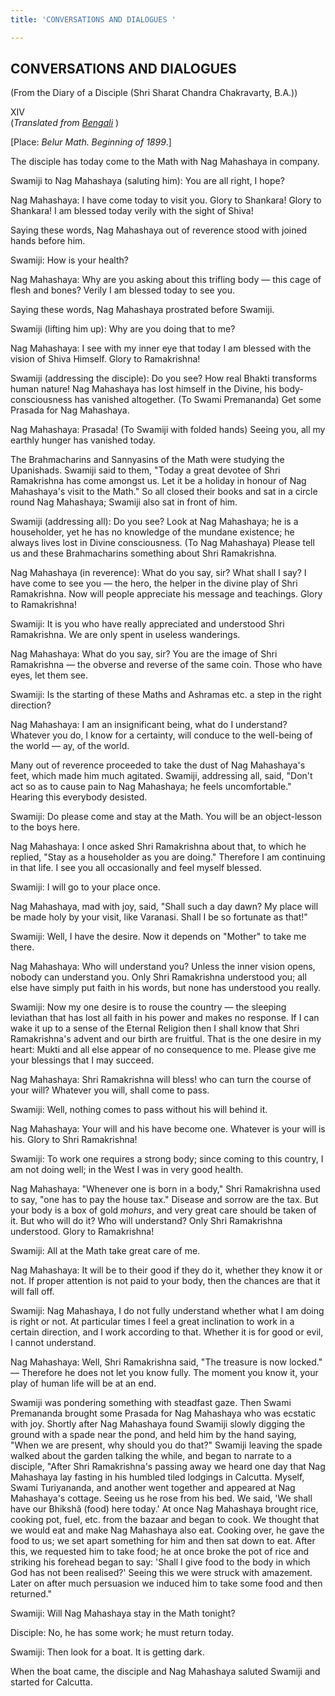 ```yaml
---
title: 'CONVERSATIONS AND DIALOGUES '

---
```





  

## CONVERSATIONS AND DIALOGUES

(From the Diary of a Disciple (Shri Sharat Chandra Chakravarty, B.A.))

XIV  
(*Translated from [Bengali](swami_shishya_30e7_14.pdf)* )

\[Place: *Belur Math. Beginning of 1899*.\]

The disciple has today come to the Math with Nag Mahashaya in company.

Swamiji to Nag Mahashaya (saluting him): You are all right, I hope?

Nag Mahashaya: I have come today to visit you. Glory to Shankara! Glory
to Shankara! I am blessed today verily with the sight of Shiva!

Saying these words, Nag Mahashaya out of reverence stood with joined
hands before him.

Swamiji: How is your health?

Nag Mahashaya: Why are you asking about this trifling body — this cage
of flesh and bones? Verily I am blessed today to see you.

Saying these words, Nag Mahashaya prostrated before Swamiji.

Swamiji (lifting him up): Why are you doing that to me?

Nag Mahashaya: I see with my inner eye that today I am blessed with the
vision of Shiva Himself. Glory to Ramakrishna!

Swamiji (addressing the disciple): Do you see? How real Bhakti
transforms human nature! Nag Mahashaya has lost himself in the Divine,
his body-consciousness has vanished altogether. (To Swami Premananda)
Get some Prasada for Nag Mahashaya.

Nag Mahashaya: Prasada! (To Swamiji with folded hands) Seeing you, all
my earthly hunger has vanished today.

The Brahmacharins and Sannyasins of the Math were studying the
Upanishads. Swamiji said to them, "Today a great devotee of Shri
Ramakrishna has come amongst us. Let it be a holiday in honour of Nag
Mahashaya's visit to the Math." So all closed their books and sat in a
circle round Nag Mahashaya; Swamiji also sat in front of him.

Swamiji (addressing all): Do you see? Look at Nag Mahashaya; he is a
householder, yet he has no knowledge of the mundane existence; he always
lives lost in Divine consciousness. (To Nag Mahashaya) Please tell us
and these Brahmacharins something about Shri Ramakrishna.

Nag Mahashaya (in reverence): What do you say, sir? What shall I say? I
have come to see you — the hero, the helper in the divine play of Shri
Ramakrishna. Now will people appreciate his message and teachings. Glory
to Ramakrishna!

Swamiji: It is you who have really appreciated and understood Shri
Ramakrishna. We are only spent in useless wanderings.

Nag Mahashaya: What do you say, sir? You are the image of Shri
Ramakrishna — the obverse and reverse of the same coin. Those who have
eyes, let them see.

Swamiji: Is the starting of these Maths and Ashramas etc. a step in the
right direction?

Nag Mahashaya: I am an insignificant being, what do I understand?
Whatever you do, I know for a certainty, will conduce to the well-being
of the world — ay, of the world.

Many out of reverence proceeded to take the dust of Nag Mahashaya's
feet, which made him much agitated. Swamiji, addressing all, said,
"Don't act so as to cause pain to Nag Mahashaya; he feels
uncomfortable." Hearing this everybody desisted.

Swamiji: Do please come and stay at the Math. You will be an
object-lesson to the boys here.

Nag Mahashaya: I once asked Shri Ramakrishna about that, to which he
replied, "Stay as a householder as you are doing." Therefore I am
continuing in that life. I see you all occasionally and feel myself
blessed.

Swamiji: I will go to your place once.

Nag Mahashaya, mad with joy, said, "Shall such a day dawn? My place will
be made holy by your visit, like Varanasi. Shall I be so fortunate as
that!"

Swamiji: Well, I have the desire. Now it depends on "Mother" to take me
there.

Nag Mahashaya: Who will understand you? Unless the inner vision opens,
nobody can understand you. Only Shri Ramakrishna understood you; all
else have simply put faith in his words, but none has understood you
really.

Swamiji: Now my one desire is to rouse the country — the sleeping
leviathan that has lost all faith in his power and makes no response. If
I can wake it up to a sense of the Eternal Religion then I shall know
that Shri Ramakrishna's advent and our birth are fruitful. That is the
one desire in my heart: Mukti and all else appear of no consequence to
me. Please give me your blessings that I may succeed.

Nag Mahashaya: Shri Ramakrishna will bless! who can turn the course of
your will? Whatever you will, shall come to pass.

Swamiji: Well, nothing comes to pass without his will behind it.

Nag Mahashaya: Your will and his have become one. Whatever is your will
is his. Glory to Shri Ramakrishna!

Swamiji: To work one requires a strong body; since coming to this
country, I am not doing well; in the West I was in very good health.

Nag Mahashaya: "Whenever one is born in a body," Shri Ramakrishna used
to say, "one has to pay the house tax." Disease and sorrow are the tax.
But your body is a box of gold *mohurs*, and very great care should be
taken of it. But who will do it? Who will understand? Only Shri
Ramakrishna understood. Glory to Ramakrishna!

Swamiji: All at the Math take great care of me.

Nag Mahashaya: It will be to their good if they do it, whether they know
it or not. If proper attention is not paid to your body, then the
chances are that it will fall off.

Swamiji: Nag Mahashaya, I do not fully understand whether what I am
doing is right or not. At particular times I feel a great inclination to
work in a certain direction, and I work according to that. Whether it is
for good or evil, I cannot understand.

Nag Mahashaya: Well, Shri Ramakrishna said, "The treasure is now
locked." — Therefore he does not let you know fully. The moment you know
it, your play of human life will be at an end.

Swamiji was pondering something with steadfast gaze. Then Swami
Premananda brought some Prasada for Nag Mahashaya who was ecstatic with
joy. Shortly after Nag Mahashaya found Swamiji slowly digging the ground
with a spade near the pond, and held him by the hand saying, "When we
are present, why should you do that?" Swamiji leaving the spade walked
about the garden talking the while, and began to narrate to a disciple,
"After Shri Ramakrishna's passing away we heard one day that Nag
Mahashaya lay fasting in his humbled tiled lodgings in Calcutta. Myself,
Swami Turiyananda, and another went together and appeared at Nag
Mahashaya's cottage. Seeing us he rose from his bed. We said, 'We shall
have our Bhikshâ (food) here today.' At once Nag Mahashaya brought rice,
cooking pot, fuel, etc. from the bazaar and began to cook. We thought
that we would eat and make Nag Mahashaya also eat. Cooking over, he gave
the food to us; we set apart something for him and then sat down to eat.
After this, we requested him to take food; he at once broke the pot of
rice and striking his forehead began to say: 'Shall I give food to the
body in which God has not been realised?' Seeing this we were struck
with amazement. Later on after much persuasion we induced him to take
some food and then returned."

Swamiji: Will Nag Mahashaya stay in the Math tonight?

Disciple: No, he has some work; he must return today.

Swamiji: Then look for a boat. It is getting dark.

When the boat came, the disciple and Nag Mahashaya saluted Swamiji and
started for Calcutta.


